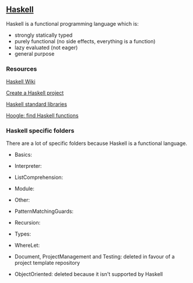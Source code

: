 ## [Haskell](https://www.haskell.org/)

Haskell is a functional programming language which is:
* strongly statically typed
* purely functional (no side effects, everything is a function)
* lazy evaluated (not eager)
* general purpose

### Resources

[Haskell Wiki](https://wiki.haskell.org/Haskell)

[Create a Haskell project](https://wiki.haskell.org/How_to_write_a_Haskell_program)

[Haskell standard libraries](https://downloads.haskell.org/~ghc/latest/docs/html/libraries/)  

[Hoogle: find Haskell functions](https://hoogle.haskell.org/)

### Haskell specific folders

There are a lot of specific folders because Haskell is a functional language.  

* Basics:

* Interpreter:

* ListComprehension:

* Module:

* Other:

* PatternMatchingGuards:

* Recursion:

* Types:

* WhereLet:

* Document, ProjectManagement and Testing: deleted in favour of a project template repository

* ObjectOriented: deleted because it isn't supported by Haskell
